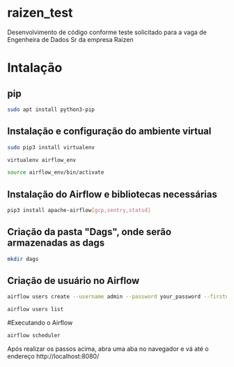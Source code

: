 # raizen_test
Desenvolvimento de código conforme teste solicitado para a vaga de Engenheira de Dados Sr da empresa Raízen

# Intalação

## pip

```bash
sudo apt install python3-pip
```

## Instalação e configuração do ambiente virtual

```bash
sudo pip3 install virtualenv

virtualenv airflow_env

source airflow_env/bin/activate
```

## Instalação do Airflow e bibliotecas necessárias
```bash
pip3 install apache-airflow[gcp,sentry,statsd]
```

## Criação da pasta "Dags", onde serão armazenadas as dags
```bash
mkdir dags
```

## Criação de usuário no Airflow
```bash
airflow users create --username admin --password your_password --firstname your_first_name --lastname your_last_name --role Admin --email your_email@domain.com

airflow users list
```

#Executando o Airflow
```bash
airflow scheduler
```

Após realizar os passos acima, abra uma aba no navegador e vá até o endereço http://localhost:8080/
